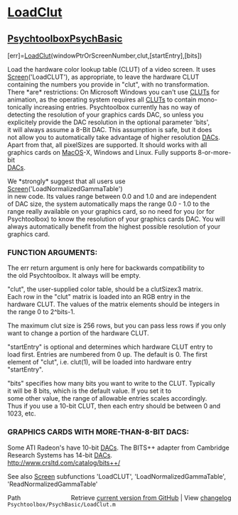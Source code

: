 # [LoadClut](LoadClut)
## [Psychtoolbox](Psychtoolbox)[PsychBasic](PsychBasic)

[err]=[LoadClut](LoadClut)(windowPtrOrScreenNumber,clut,[startEntry],[bits])  
  
Load the hardware color lookup table (CLUT) of a video screen. It uses  
[Screen](Screen)('LoadCLUT'), as appropriate, to leave the hardware CLUT  
containing the numbers you provide in "clut", with no transformation.  
There \*are\* restrictions: On Microsoft Windows you can't use [CLUTs](CLUTs) for  
animation, as the operating system requires all [CLUTs](CLUTs) to contain mono-  
tonically increasing entries. Psychtoolbox currently has no way of  
detecting the resolution of your graphics cards DAC, so unless you  
explicitely provide the DAC resolution in the optional parameter 'bits',  
it will always assume a 8-Bit DAC. This assumption is safe, but it does  
not allow you to automatically take advantage of higher resolution [DACs](DACs).  
Apart from that, all pixelSizes are supported. It should works with all  
graphics cards on [MacOS](MacOS)-X, Windows and Linux. Fully supports 8-or-more-bit  
[DACs](DACs).   
  
We \*strongly\* suggest that all users use [Screen](Screen)('LoadNormalizedGammaTable')  
in new code. Its values range between 0.0 and 1.0 and are independent  
of DAC size, the system automatically maps the range 0.0 - 1.0 to the  
range really available on your graphics card, so no need for you (or for   
Psychtoolbox) to know the resolution of your graphics cards DAC. You will  
always automatically benefit from the highest possible resolution of your  
graphics card.  
  
  
### FUNCTION ARGUMENTS:  
  
The err return argument is only here for backwards compatibility to  
the old Psychtoolbox. It always will be empty.  
  
"clut", the user-supplied color table, should be a clutSizex3 matrix.  
Each row in the "clut" matrix is loaded into an RGB entry in the  
hardware CLUT. The values of the matrix elements should be integers in  
the range 0 to 2^bits-1.  
  
The maximum clut size is 256 rows, but you can pass less rows if you only  
want to change a portion of the hardware CLUT.  
  
"startEntry" is optional and determines which hardware CLUT entry to  
load first. Entries are numbered from 0 up. The default is 0. The first  
element of "clut", i.e. clut(1), will be loaded into hardware entry  
"startEntry".  
  
"bits" specifies how many bits you want to write to the CLUT. Typically  
it will be 8 bits, which is the default value. If you set it to  
some other value, the range of allowable entries scales accordingly.  
Thus if you use a 10-bit CLUT, then each entry should be between 0 and  
1023, etc.  
  
### GRAPHICS CARDS WITH MORE-THAN-8-BIT DACS:  
  
Some ATI Radeon's have 10-bit [DACs](DACs). The BITS++ adapter from Cambridge  
Research Systems has 14-bit [DACs](DACs).  
http://www.crsltd.com/catalog/bits++/  
  
See also [Screen](Screen) subfunctions 'LoadCLUT', 'LoadNormalizedGammaTable',  
'ReadNormalizedGammaTable'  




<div class="code_header" style="text-align:right;">
  <span style="float:left;">Path&nbsp;&nbsp;</span> <span class="counter">Retrieve <a href=
  "https://raw.github.com/Psychtoolbox-3/Psychtoolbox-3/beta/Psychtoolbox/PsychBasic/LoadClut.m">current version from GitHub</a> | View <a href=
  "https://github.com/Psychtoolbox-3/Psychtoolbox-3/commits/beta/Psychtoolbox/PsychBasic/LoadClut.m">changelog</a></span>
</div>
<div class="code">
  <code>Psychtoolbox/PsychBasic/LoadClut.m</code>
</div>

